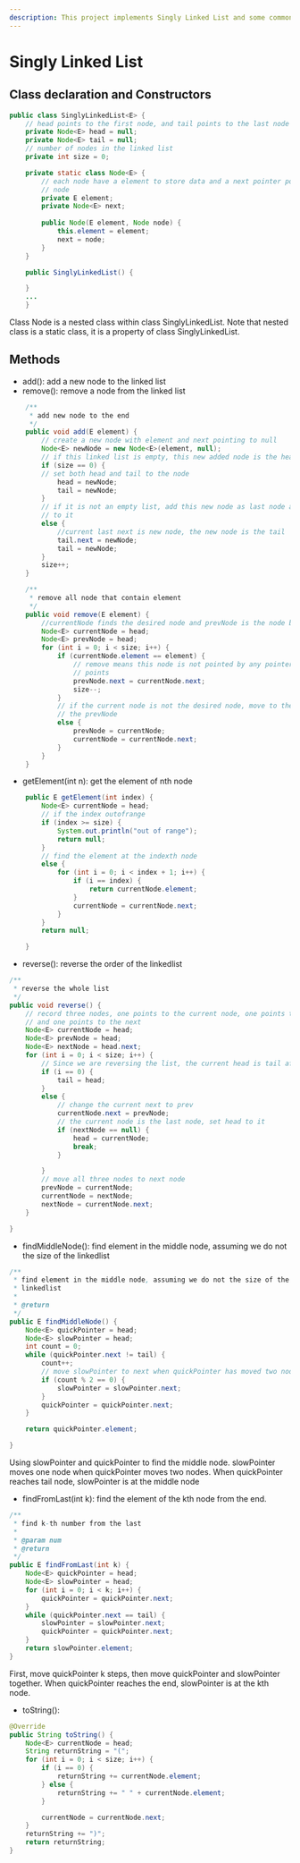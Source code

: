 ```yaml
---
description: This project implements Singly Linked List and some common interview questions
---
```


# Singly Linked List

## Class declaration and Constructors

```java
public class SinglyLinkedList<E> {
	// head points to the first node, and tail points to the last node
	private Node<E> head = null;
	private Node<E> tail = null;
	// number of nodes in the linked list
	private int size = 0;

	private static class Node<E> {
		// each node have a element to store data and a next pointer points to the next
		// node
		private E element;
		private Node<E> next;
		
		public Node(E element, Node node) {
			this.element = element;
			next = node;
		}
	}

	public SinglyLinkedList() {

	}
	...
	}
```

Class Node is a nested class within class SinglyLinkedList. Note that nested class is a static class, it is a property of class  SinglyLinkedList.

## Methods

* add\(\): add a new node to the linked list
* remove\(\): remove a node from the linked list

```java
	/**
	 * add new node to the end
	 */
	public void add(E element) {
		// create a new node with element and next pointing to null
		Node<E> newNode = new Node<E>(element, null);
		// if this linked list is empty, this new added node is the head and the tail
		if (size == 0) {
		// set both head and tail to the node
			head = newNode;
			tail = newNode;
		} 
		// if it is not an empty list, add this new node as last node and set tail pointing
		// to it
		else {
			//current last next is new node, the new node is the tail
			tail.next = newNode;
			tail = newNode;
		}
		size++;
	}

	/**
	 * remove all node that contain element
	 */
	public void remove(E element) {
		//currentNode finds the desired node and prevNode is the node before it
		Node<E> currentNode = head;
		Node<E> prevNode = head;
		for (int i = 0; i < size; i++) {
			if (currentNode.element == element) {
				// remove means this node is not pointed by any pointer, set the prev node
				// points 
				prevNode.next = currentNode.next;
				size--;
			}
			// if the current node is not the desired node, move to the next and also change
			// the prevNode 
			else {
				prevNode = currentNode;
				currentNode = currentNode.next;
			}
		}
	}
```

* getElement\(int n\): get the element of nth node

```java
	public E getElement(int index) {
		Node<E> currentNode = head;
		// if the index outofrange
		if (index >= size) {
			System.out.println("out of range");
			return null;
		}
		// find the element at the indexth node 
		else {
			for (int i = 0; i < index + 1; i++) {
				if (i == index) {
					return currentNode.element;
				}
				currentNode = currentNode.next;
			}
		}
		return null;

	}
```

* reverse\(\): reverse the order of the linkedlist

```java
/**
 * reverse the whole list
 */
public void reverse() {
    // record three nodes, one points to the current node, one points to the prev
    // and one points to the next
    Node<E> currentNode = head;
    Node<E> prevNode = head;
    Node<E> nextNode = head.next;
    for (int i = 0; i < size; i++) {
        // Since we are reversing the list, the current head is tail after the reverse
        if (i == 0) {
            tail = head;
        } 
        else {
            // change the current next to prev
            currentNode.next = prevNode;
            // the current node is the last node, set head to it
            if (nextNode == null) {
                head = currentNode;
                break;
            }

        }
        // move all three nodes to next node
        prevNode = currentNode;
        currentNode = nextNode;
        nextNode = currentNode.next;
    }

}
```

* findMiddleNode\(\): find element in the middle node, assuming we do not the size of the linkedlist

```java
/**
 * find element in the middle node, assuming we do not the size of the
 * linkedlist
 * 
 * @return
 */
public E findMiddleNode() {
    Node<E> quickPointer = head;
    Node<E> slowPointer = head;
    int count = 0;
    while (quickPointer.next != tail) {
        count++;
        // move slowPointer to next when quickPointer has moved two nodes
        if (count % 2 == 0) {
            slowPointer = slowPointer.next;
        }
        quickPointer = quickPointer.next;
    }

    return quickPointer.element;

}
```

Using slowPointer and quickPointer to find the middle node. slowPointer moves one node when quickPointer moves two nodes. When quickPointer reaches tail node, slowPointer is at the middle node

* findFromLast\(int k\): find the element of the kth node from the end.

```java
/**
 * find k-th number from the last
 * 
 * @param num
 * @return
 */
public E findFromLast(int k) {
    Node<E> quickPointer = head;
    Node<E> slowPointer = head;
    for (int i = 0; i < k; i++) {
        quickPointer = quickPointer.next;
    }
    while (quickPointer.next == tail) {
        slowPointer = slowPointer.next;
        quickPointer = quickPointer.next;
    }
    return slowPointer.element;
}
```

First, move quickPointer k steps, then move quickPointer and slowPointer together. When quickPointer reaches the end, slowPointer is at the kth node.

* toString\(\):

```java
@Override
public String toString() {
    Node<E> currentNode = head;
    String returnString = "(";
    for (int i = 0; i < size; i++) {
        if (i == 0) {
            returnString += currentNode.element;
        } else {
            returnString += " " + currentNode.element;
        }

        currentNode = currentNode.next;
    }
    returnString += ")";
    return returnString;
}
```

